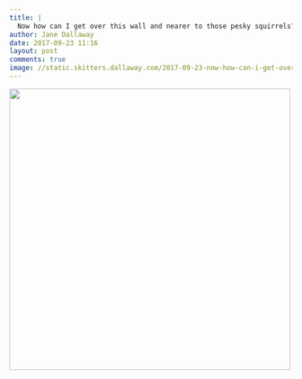 ```yaml
---
title: |
  Now how can I get over this wall and nearer to those pesky squirrels?
author: Jane Dallaway
date: 2017-09-23 11:16
layout: post
comments: true
image: //static.skitters.dallaway.com/2017-09-23-now-how-can-i-get-over-this-wall-and-nearer-to-those-pesky-squirrels-thumb-1-IMG-2578.JPG
---
```


<div>
        <a href="//static.skitters.dallaway.com/2017-09-23-now-how-can-i-get-over-this-wall-and-nearer-to-those-pesky-squirrels-fullsize-1-IMG-2578.JPG">
          <img src="//static.skitters.dallaway.com/2017-09-23-now-how-can-i-get-over-this-wall-and-nearer-to-those-pesky-squirrels-thumb-1-IMG-2578.JPG" width="500" height="500"/>
        </a>
      </div>


  
      